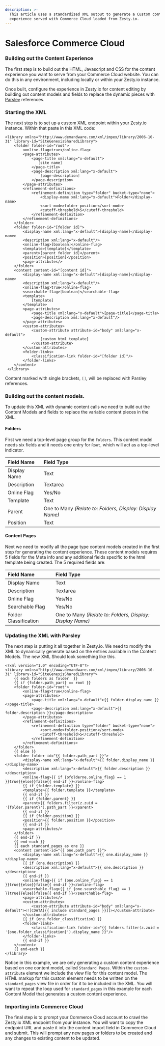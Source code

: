 ```yaml
---
description: >-
  This article uses a standardized XML output to generate a Custom content
  experience served with Commerce Cloud loaded from Zesty.io.
---
```


# Salesforce Commerce Cloud

### Building out the Content Experience

The first step is to build out the HTML, Javascript and CSS for the content experience you want to serve from your Commerce Cloud website. You can do this in any environment, including locally or within your Zesty.io instance. 

Once built, configure the experience in Zesty.io for content editing by building out content models and fields to replace the dynamic pieces with [Parsley](../services/web-engine/view-templating/#zesty-ios-templating-language-parsley) references. 

### Starting the XML <a id="starting-the-xml"></a>

The next step is to set up a custom XML endpoint within your Zesty.io instance. Within that paste in this XML code:

```markup
<library xmlns="http://www.demandware.com/xml/impex/library/2006-10-31" library-id="SiteGenesisSharedLibrary">
    <folder folder-id="root">
        <online-flag>true</online-flag>
        <page-attributes>
            <page-title xml:lang="x-default">
               [site name]
            </page-title>
            <page-description xml:lang="x-default">
                [page-description]
            </page-description>
        </page-attributes>
        <refinement-definitions>
            <refinement-definition type="folder" bucket-type="none">
                <display-name xml:lang="x-default">Folder</display-name>
                <sort-mode>folder-position</sort-mode>
                <cutoff-threshold>5</cutoff-threshold>
            </refinement-definition>
        </refinement-definitions>
    </folder>
    <folder folder-id="[folder id]">
        <display-name xml:lang="x-default">[display-name]</display-name>
        <description xml:lang="x-default"/>
        <online-flag>[boolean]</online-flag>
		<template>[template]</template>
		<parent>[parent folder id]</parent>
		<position>[position]</position>
        <page-attributes/>
    </folder>
    <content content-id="[content id]">
        <display-name xml:lang="x-default">[display-name]</display-name>
        <description xml:lang="x-default"/>
        <online-flag>true</online-flag>
        <searchable-flag>[boolean]</searchable-flag>
        <template>
            [template]        
        </template>
        <page-attributes>
            <page-title xml:lang="x-default">[page-title]</page-title>
            <page-description xml:lang="x-default"/>
        </page-attributes>
        <custom-attributes>
            <custom-attribute attribute-id="body" xml:lang="x-default"> 
                [custom html template]
            </custom-attribute>
        </custom-attributes>
        <folder-links>
            <classification-link folder-id="[folder id]"/>
        </folder-links>
    </content>
 </library>
```

 Content marked with single brackets, `[]`, will be replaced with Parsley references.

### Building out the content models. <a id="building-out-the-content-models"></a>

To update this XML with dynamic content calls we need to build out the Content Models and fields to replace the variable content pieces in the XML.

#### Folders <a id="folders"></a>

First we need a top-level page group for the `Folders`. This content model needs six fields and it needs one entry for `Root`, which will act as a top-level indicator.

| Field Name | Field Type |
| :--- | :--- |
| Display Name | Text |
| Description | Textarea |
| Online Flag | Yes/No  |
| Template | Text |
| Parent | One to Many  _\(Relate to: Folders, Display: Display Name\)_ |
| Position | Text |

#### Content Pages

Next we need to modify all the page type content models created in the first step for generating the content experience. These content models requires 5 fields for the Meta info and any additional fields specific to the html template being created. The 5 required fields are:

| Field Name | Field Type |
| :--- | :--- |
| Display Name | Text |
| Description | Textarea |
| Online Flag | Yes/No |
| Searchable Flag | Yes/No |
| Folder Classification | One to Many  _\(Relate to: Folders, Display: Display Name\)_ |

### Updating the XML with Parsley

The next step is putting it all together in Zesty.io. We need to modify the XML to dynamically generate based on the entries available in the Content Models. The new XML Should look something like this. 

```markup
<?xml version="1.0" encoding="UTF-8"?>
<library xmlns="http://www.demandware.com/xml/impex/library/2006-10-31" library-id="SiteGenesisSharedLibrary">
	{{ each folders as folder  }}
	{{ if {folder.path_part} == root }}
	<folder folder-id="root">
		<online-flag>true</online-flag>
		<page-attributes>
			<page-title xml:lang="x-default">{{ folder.display_name }}</page-title>
			<page-description xml:lang="x-default">{{ folder.description }}</page-description>
		</page-attributes>
		<refinement-definitions>
			<refinement-definition type="folder" bucket-type="none">
				<sort-mode>folder-position</sort-mode>
				<cutoff-threshold>5</cutoff-threshold>
			</refinement-definition>
		</refinement-definitions>
	</folder>
	{{ else }}
	<folder folder-id="{{ folder.path_part }}">
		<display-name xml:lang="x-default">{{ folder.display_name }}</display-name>
		<description xml:lang="x-default">{{ folder.description }}</description>
		<online-flag>{{ if {ofolderne.online_flag} == 1 }}true{{else}}false{{ end-if }}</online-flag>
		{{ if {folder.template} }}
		<template>{{ folder.template }}</template>
		{{ end-if }}
		{{ if {folder.parent} }}
		<parent>{{ folders.filter(z.zuid = '{folder.parent}').path_part }}</parent>
		{{ end-if }}
		{{ if {folder.position} }}
		<position>{{ folder.position }}</position>
		{{ end-if }}
		<page-attributes/>
	</folder>
	{{ end-if }}
	{{ end-each }}	
	{{ each standard_pages as one }}
	<content content-id="{{ one.path_part }}">
		<display-name xml:lang="x-default">{{ one.display_name }}</display-name>
		{{ if {one.description} }}
		<description xml:lang="x-default">{{ one.description }}</description>
		{{ end-if }}
		<online-flag>{{ if {one.online_flag} == 1 }}true{{else}}false{{ end-if }}</online-flag>
		<searchable-flag>{{ if {one.searchable_flag} == 1 }}true{{else}}false{{ end-if }}</searchable-flag>
		<page-attributes/>
		<custom-attributes>
			<custom-attribute attribute-id="body" xml:lang="x-default"><![CDATA[{{ include standard_pages }}]]></custom-attribute>
		</custom-attributes>
		{{ if {one.folder_classification} }}
		<folder-links>
			<classification-link folder-id="{{ folders.filter(z.zuid = '{one.folder_classification}').display_name }}"/>
		</folder-links>
		{{ end-if }}
	</content>
	{{ end-each }}
</library>
```

Notice in this example, we are only generating a custom content experience based on one content model, called `Standard Pages`. Within the `custom-attribute` element we include the view file for this content model. The HTML markup for this custom element needs to be written on the `standard_pages` view file in order for it to be included in the XML. You will want to repeat the loop used for `standard_pages` in this example for each Content Model that generates a custom content experience.   


### Importing into Commerce Cloud

The final step is to prompt your Commerce Cloud account to crawl the Zesty.io XML endpoint from your instance. You will want to copy the endpoint URL and paste it into the content import field in Commerce Cloud and submit. This will prompt any new pages or folders to be created and any changes to existing content to be updated. 

